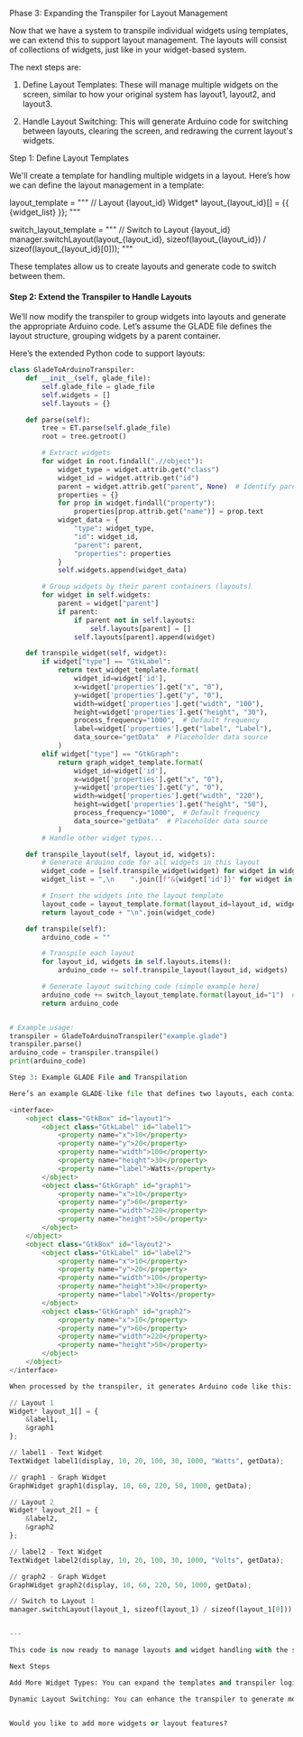 Phase 3: Expanding the Transpiler for Layout Management

Now that we have a system to transpile individual widgets using templates, we can extend this to support layout management. The layouts will consist of collections of widgets, just like in your widget-based system.

The next steps are:

1. Define Layout Templates: These will manage multiple widgets on the screen, similar to how your original system has layout1, layout2, and layout3.


2. Handle Layout Switching: This will generate Arduino code for switching between layouts, clearing the screen, and redrawing the current layout's widgets.



Step 1: Define Layout Templates

We'll create a template for handling multiple widgets in a layout. Here’s how we can define the layout management in a template:

layout_template = """
// Layout {layout_id}
Widget* layout_{layout_id}[] = {{
    {widget_list}
}};
"""

switch_layout_template = """
// Switch to Layout {layout_id}
manager.switchLayout(layout_{layout_id}, sizeof(layout_{layout_id}) / sizeof(layout_{layout_id}[0]));
"""

These templates allow us to create layouts and generate code to switch between them.

#### Step 2: Extend the Transpiler to Handle Layouts

We’ll now modify the transpiler to group widgets into layouts and generate the appropriate Arduino code. Let’s assume the GLADE file defines the layout structure, grouping widgets by a parent container.

Here’s the extended Python code to support layouts:

```python
class GladeToArduinoTranspiler:
    def __init__(self, glade_file):
        self.glade_file = glade_file
        self.widgets = []
        self.layouts = {}

    def parse(self):
        tree = ET.parse(self.glade_file)
        root = tree.getroot()

        # Extract widgets
        for widget in root.findall(".//object"):
            widget_type = widget.attrib.get("class")
            widget_id = widget.attrib.get("id")
            parent = widget.attrib.get("parent", None)  # Identify parent layout or container
            properties = {}
            for prop in widget.findall("property"):
                properties[prop.attrib.get("name")] = prop.text
            widget_data = {
                "type": widget_type,
                "id": widget_id,
                "parent": parent,
                "properties": properties
            }
            self.widgets.append(widget_data)

        # Group widgets by their parent containers (layouts)
        for widget in self.widgets:
            parent = widget["parent"]
            if parent:
                if parent not in self.layouts:
                    self.layouts[parent] = []
                self.layouts[parent].append(widget)

    def transpile_widget(self, widget):
        if widget["type"] == "GtkLabel":
            return text_widget_template.format(
                widget_id=widget['id'],
                x=widget['properties'].get("x", "0"),
                y=widget['properties'].get("y", "0"),
                width=widget['properties'].get("width", "100"),
                height=widget['properties'].get("height", "30"),
                process_frequency="1000",  # Default frequency
                label=widget['properties'].get("label", "Label"),
                data_source="getData"  # Placeholder data source
            )
        elif widget["type"] == "GtkGraph":
            return graph_widget_template.format(
                widget_id=widget['id'],
                x=widget['properties'].get("x", "0"),
                y=widget['properties'].get("y", "0"),
                width=widget['properties'].get("width", "220"),
                height=widget['properties'].get("height", "50"),
                process_frequency="1000",  # Default frequency
                data_source="getData"  # Placeholder data source
            )
        # Handle other widget types...

    def transpile_layout(self, layout_id, widgets):
        # Generate Arduino code for all widgets in this layout
        widget_code = [self.transpile_widget(widget) for widget in widgets]
        widget_list = ",\n    ".join([f"&{widget['id']}" for widget in widgets])

        # Insert the widgets into the layout template
        layout_code = layout_template.format(layout_id=layout_id, widget_list=widget_list)
        return layout_code + "\n".join(widget_code)

    def transpile(self):
        arduino_code = ""

        # Transpile each layout
        for layout_id, widgets in self.layouts.items():
            arduino_code += self.transpile_layout(layout_id, widgets)

        # Generate layout switching code (simple example here)
        arduino_code += switch_layout_template.format(layout_id="1")  # Start with layout 1
        return arduino_code


# Example usage:
transpiler = GladeToArduinoTranspiler("example.glade")
transpiler.parse()
arduino_code = transpiler.transpile()
print(arduino_code)

Step 3: Example GLADE File and Transpilation

Here’s an example GLADE-like file that defines two layouts, each containing widgets:

<interface>
    <object class="GtkBox" id="layout1">
        <object class="GtkLabel" id="label1">
            <property name="x">10</property>
            <property name="y">20</property>
            <property name="width">100</property>
            <property name="height">30</property>
            <property name="label">Watts</property>
        </object>
        <object class="GtkGraph" id="graph1">
            <property name="x">10</property>
            <property name="y">60</property>
            <property name="width">220</property>
            <property name="height">50</property>
        </object>
    </object>
    <object class="GtkBox" id="layout2">
        <object class="GtkLabel" id="label2">
            <property name="x">10</property>
            <property name="y">20</property>
            <property name="width">100</property>
            <property name="height">30</property>
            <property name="label">Volts</property>
        </object>
        <object class="GtkGraph" id="graph2">
            <property name="x">10</property>
            <property name="y">60</property>
            <property name="width">220</property>
            <property name="height">50</property>
        </object>
    </object>
</interface>

When processed by the transpiler, it generates Arduino code like this:

// Layout 1
Widget* layout_1[] = {
    &label1,
    &graph1
};

// label1 - Text Widget
TextWidget label1(display, 10, 20, 100, 30, 1000, "Watts", getData);

// graph1 - Graph Widget
GraphWidget graph1(display, 10, 60, 220, 50, 1000, getData);

// Layout 2
Widget* layout_2[] = {
    &label2,
    &graph2
};

// label2 - Text Widget
TextWidget label2(display, 10, 20, 100, 30, 1000, "Volts", getData);

// graph2 - Graph Widget
GraphWidget graph2(display, 10, 60, 220, 50, 1000, getData);

// Switch to Layout 1
manager.switchLayout(layout_1, sizeof(layout_1) / sizeof(layout_1[0]));


---

This code is now ready to manage layouts and widget handling with the structural maturity of your original design.

Next Steps

Add More Widget Types: You can expand the templates and transpiler logic to handle more complex widgets (buttons, sliders, etc.).

Dynamic Layout Switching: You can enhance the transpiler to generate more complex logic for dynamically switching layouts based on events (e.g., button presses).


Would you like to add more widgets or layout features?

